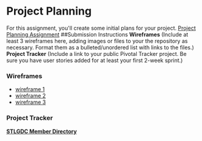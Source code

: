 # Project Planning
For this assignment, you'll create some initial plans for your project.
[Project Planning Assignment](https://education.launchcode.org/liftoff/assignments/planning/)
##Submission Instructions
**Wireframes**
(Include at least 3 wireframes here, adding images or files to your the repository as necessary. Format them as a bulleted/unordered list with links to the files.)
**Project Tracker**
(Include a link to your public Pivotal Tracker project. Be sure you have user stories added for at least your first 2-week sprint.)



### Wireframes
- [wireframe 1](link)
- [wireframe 2](link)
- [wireframe 3](link)



### Project Tracker
**[STLGDC Member Directory](https://trello.com/b/NtOhIJnp/stlgdc-member-directory)**
